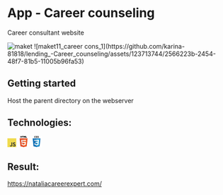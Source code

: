 # App - Career counseling
<p>Сareer consultant website</p>

<img width="700" alt="maket" src="https://github.com/karina-81818/lending_-Career_counseling/assets/123713744/2566223b-2454-48f7-81b5-11005b96fa53">
![maket11_career cons_1](https://github.com/karina-81818/lending_-Career_counseling/assets/123713744/2566223b-2454-48f7-81b5-11005b96fa53)

## Getting started
Host the parent directory on the webserver


## Technologies:
<code><img height="20" src="https://raw.githubusercontent.com/github/explore/80688e429a7d4ef2fca1e82350fe8e3517d3494d/topics/javascript/javascript.png"></code>
<code><img height="25" src="https://raw.githubusercontent.com/github/explore/80688e429a7d4ef2fca1e82350fe8e3517d3494d/topics/html/html.png"></code>
<code><img height="25" src="https://raw.githubusercontent.com/github/explore/80688e429a7d4ef2fca1e82350fe8e3517d3494d/topics/css/css.png"></code>

## Result:
https://nataliacareerexpert.com/
